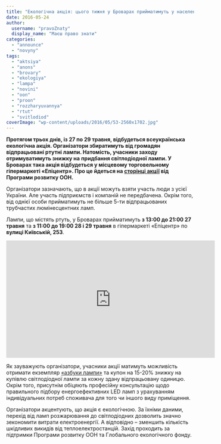 ```yaml
---
title: "Екологічна акція: цього тижня у Броварах прийматимуть у населення шкідливі ртутні лампи"
date: 2016-05-24
author: 
  username: "pravoZnaty"
  display_name: "Маєш право знати"
categories: 
  - "announce"
  - "novyny"
tags: 
  - "aktsiya"
  - "anons"
  - "brovary"
  - "ekologiya"
  - "lampa"
  - "novini"
  - "oon"
  - "proon"
  - "rozzharyuvannya"
  - "rtut"
  - "svitlodiod"
coverImage: "wp-content/uploads/2016/05/53-2560x1702.jpg"
---
```


**Протягом трьох днів, із 27 по 29 травня, відбудеться всеукраїнська екологічна акція. Організатори збиратимуть від громадян відпрацьовані ртутні лампи. Натомість, учасники заходу отримуватимуть знижку на** **придбання світлодіодної лампи. У Броварах така акція відбудеться у місцевому торговельному гіпермаркеті «Епіцентр». Про це йдеться на [сторінці акції](http://lampochki.org.ua/?lang=uk) від Програми розвитку ООН.**

Організатори зазначають, що в акції можуть взяти участь люди з усієї України. Але участь підприємств і компаній не передбачена. Окрім того, від однієї особи прийматимуть не більше 5-ти відпрацьованих трубчастих люмінесцентних ламп.

Лампи, що містять ртуть, у Броварах прийматимуть **з 13:00 до 21:00 27 травня** та **з 11:00 до 19:00 28 і 29 травня** в гіпермаркеті «Епіцентр» по **вулиці Київській, 253**.

<iframe src="https://www.youtube.com/embed/Ie5ZOXaslOs?list=PL15nrToOCgcKA8O18YRVLP-RDPVNAFNBg" width="560" height="315" frameborder="0" allowfullscreen="allowfullscreen"></iframe>

Як зауважують організатори, учасники акції матимуть можливість отримати екземпляр [«азбуки лампи»](https://drive.google.com/drive/folders/0B06VW9ErMx4ENlZrVW9QVWk3SnM) та купон на 15-20% знижку на купівлю світлодіодної лампи за кожну здану відпрацьовану одиницю.  Окрім того, присутнім обіцяють професійну консультацію щодо правильного підбору енергоефективних LED ламп з урахуванням індивідуальних потреб споживача для того чи іншого виду приміщення.

Організатори акцентують, що акція є екологічною. За їхніми даними, перехід від ламп розжарювання до світлодіодних дозволить значно зекономити витрати електроенергії. А відповідно – зменшить кількість шкідливих викидів від теплоелектростанцій. Захід проходить за підтримки Програми розвитку ООН та Глобального екологічного фонду.
